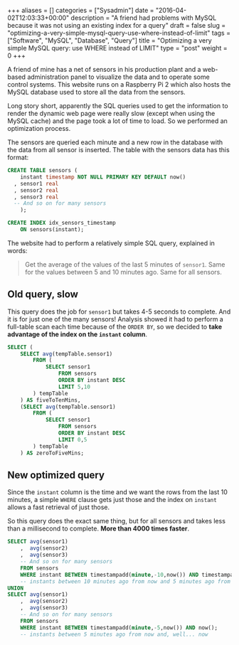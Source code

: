 +++
aliases      = []
categories   = ["Sysadmin"]
date         = "2016-04-02T12:03:33+00:00"
description  = "A friend had problems with MySQL because it was not using an existing index for a query"
draft        = false
slug         = "optimizing-a-very-simple-mysql-query-use-where-instead-of-limit"
tags         = ["Software", "MySQL", "Database", "Query"]
title        = "Optimizing a very simple MySQL query: use WHERE instead of LIMIT"
type         = "post"
weight       = 0
+++

A friend of mine has a net of sensors in his production plant and a web-based
administration panel to visualize the data and to operate some control
systems. This website runs on a Raspberry Pi 2 which also hosts the MySQL
database used to store all the data from the sensors.

Long story short, apparently the SQL queries used to get the information to
render the dynamic web page were really slow (except when using the MySQL cache)
and the page took a lot of time to load. So we performed an optimization
process.

The sensors are queried each minute and a new row in the database with the data
from all sensor is inserted. The table with the sensors data has this format:

```sql
CREATE TABLE sensors (
    instant timestamp NOT NULL PRIMARY KEY DEFAULT now()
  , sensor1 real
  , sensor2 real
  , sensor3 real
  -- And so on for many sensors
    );

CREATE INDEX idx_sensors_timestamp
    ON sensors(instant);
```
    
The website had to perform a relatively simple SQL query, explained in words:

> Get the average of the values of the last 5 minutes of `sensor1`. Same for the
> values between 5 and 10 minutes ago. Same for all sensors.


## Old query, slow

This query does the job for `sensor1` but takes 4-5 seconds to complete. And it
is for just one of the many sensors! Analysis showed it had to perform a
full-table scan each time because of the `ORDER BY`, so we decided to **take
advantage of the index on the `instant` column**.

```sql
SELECT (
    SELECT avg(tempTable.sensor1)
        FROM (
            SELECT sensor1
                FROM sensors
                ORDER BY instant DESC
                LIMIT 5,10
        ) tempTable
    ) AS fiveToTenMins,
    (SELECT avg(tempTable.sensor1)
        FROM (
            SELECT sensor1
                FROM sensors
                ORDER BY instant DESC
                LIMIT 0,5
        ) tempTable
    ) AS zeroToFiveMins;
```


## New optimized query

Since the `instant` column is the time and we want the rows from the last 10
minutes, a simple `WHERE` clause gets just those and the index on `instant`
allows a fast retrieval of just those.

So this query does the exact same thing, but for all sensors and takes less than
a millisecond to complete. **More than 4000 times faster**.

```sql
SELECT avg(sensor1)
    ,  avg(sensor2)
    ,  avg(sensor3)
    -- And so on for many sensors
    FROM sensors
    WHERE instant BETWEEN timestampadd(minute,-10,now()) AND timestampadd(minute,-5,now())
    -- instants between 10 minutes ago from now and 5 minutes ago from now
UNION
SELECT avg(sensor1)
    ,  avg(sensor2)
    ,  avg(sensor3)
    -- And so on for many sensors
    FROM sensors
    WHERE instant BETWEEN timestampadd(minute,-5,now()) AND now();
    -- instants between 5 minutes ago from now and, well... now
```
    
